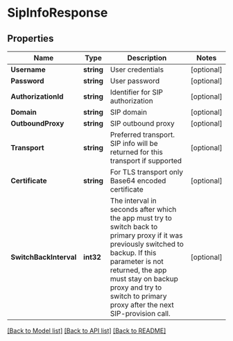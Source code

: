 # SipInfoResponse

## Properties

Name | Type | Description | Notes
------------ | ------------- | ------------- | -------------
**Username** | **string** | User credentials | [optional] 
**Password** | **string** | User password | [optional] 
**AuthorizationId** | **string** | Identifier for SIP authorization | [optional] 
**Domain** | **string** | SIP domain | [optional] 
**OutboundProxy** | **string** | SIP outbound proxy | [optional] 
**Transport** | **string** | Preferred transport. SIP info will be returned for this transport if supported | [optional] 
**Certificate** | **string** | For TLS transport only Base64 encoded certificate | [optional] 
**SwitchBackInterval** | **int32** | The interval in seconds after which the app must try to switch back to primary proxy if it was previously switched to backup. If this parameter is not returned, the app must stay on backup proxy and try to switch to primary proxy after the next SIP-provision call. | [optional] 

[[Back to Model list]](../README.md#documentation-for-models) [[Back to API list]](../README.md#documentation-for-api-endpoints) [[Back to README]](../README.md)


